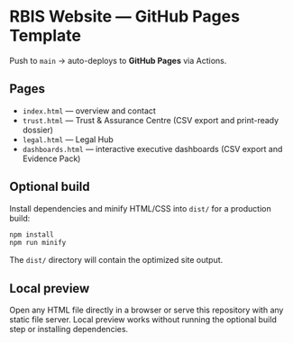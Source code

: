# RBIS Website — GitHub Pages Template

Push to `main` → auto-deploys to **GitHub Pages** via Actions.

## Pages
- `index.html` — overview and contact
- `trust.html` — Trust & Assurance Centre (CSV export and print-ready dossier)
- `legal.html` — Legal Hub
- `dashboards.html` — interactive executive dashboards (CSV export and Evidence Pack)

## Optional build

Install dependencies and minify HTML/CSS into `dist/` for a production build:

```bash
npm install
npm run minify
```

The `dist/` directory will contain the optimized site output.

## Local preview

Open any HTML file directly in a browser or serve this repository with any static file server. Local preview works without running the optional build step or installing dependencies.
